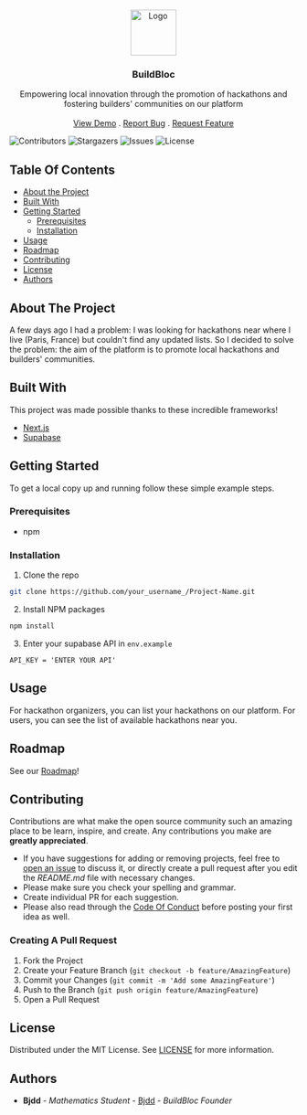 <br/>
<p align="center">
  <a href="https://github.com/imbjdd/BuildBloc">
    <img src="public/favicon.ico" alt="Logo" width="80" height="80">
  </a>

  <h3 align="center">BuildBloc</h3>

  <p align="center">
     Empowering local innovation through the promotion of hackathons and fostering builders' communities on our platform 
    <br/>
    <br/>
    <a href="https://www.buildbloc.rocks/">View Demo</a>
    .
    <a href="https://github.com/imbjdd/BuildBloc/issues">Report Bug</a>
    .
    <a href="https://github.com/imbjdd/BuildBloc/issues">Request Feature</a>
  </p>
</p>

![Contributors](https://img.shields.io/github/contributors/imbjdd/BuildBloc?color=dark-green) ![Stargazers](https://img.shields.io/github/stars/imbjdd/BuildBloc?style=social) ![Issues](https://img.shields.io/github/issues/imbjdd/BuildBloc) ![License](https://img.shields.io/github/license/imbjdd/BuildBloc?) 

## Table Of Contents

* [About the Project](#about-the-project)
* [Built With](#built-with)
* [Getting Started](#getting-started)
  * [Prerequisites](#prerequisites)
  * [Installation](#installation)
* [Usage](#usage)
* [Roadmap](#roadmap)
* [Contributing](#contributing)
* [License](#license)
* [Authors](#authors)

## About The Project

A few days ago I had a problem: I was looking for hackathons near where I live (Paris, France) but couldn't find any updated lists. So I decided to solve the problem: the aim of the platform is to promote local hackathons and builders' communities.

## Built With

This project was made possible thanks to these incredible frameworks!

* [Next.js](https://nextjs.org/)
* [Supabase](https://supabase.com/)

## Getting Started

To get a local copy up and running follow these simple example steps.

### Prerequisites

* npm

### Installation

1. Clone the repo

```sh
git clone https://github.com/your_username_/Project-Name.git
```

2. Install NPM packages

```sh
npm install
```

3. Enter your supabase API in `env.example`

```env
API_KEY = 'ENTER YOUR API'
```

## Usage

For hackathon organizers, you can list your hackathons on our platform.
For users, you can see the list of available hackathons near you.

## Roadmap

See our [Roadmap](https://atom-caution-eb6.notion.site/aa6c615237a24b10a3b9a840a8eda931?v=64eef0256f2c49b5a7be3871165db388&pvs=4)!

## Contributing

Contributions are what make the open source community such an amazing place to be learn, inspire, and create. Any contributions you make are **greatly appreciated**.
* If you have suggestions for adding or removing projects, feel free to [open an issue](https://github.com/imbjdd/BuildBloc/issues/new) to discuss it, or directly create a pull request after you edit the *README.md* file with necessary changes.
* Please make sure you check your spelling and grammar.
* Create individual PR for each suggestion.
* Please also read through the [Code Of Conduct](https://github.com/imbjdd/BuildBloc/blob/main/CODE_OF_CONDUCT.md) before posting your first idea as well.

### Creating A Pull Request

1. Fork the Project
2. Create your Feature Branch (`git checkout -b feature/AmazingFeature`)
3. Commit your Changes (`git commit -m 'Add some AmazingFeature'`)
4. Push to the Branch (`git push origin feature/AmazingFeature`)
5. Open a Pull Request

## License

Distributed under the MIT License. See [LICENSE](https://github.com/imbjdd/BuildBloc/blob/main/LICENSE.md) for more information.

## Authors

* **Bjdd** - *Mathematics Student* - [Bjdd](https://github.com/imbjdd) - *BuildBloc Founder*
